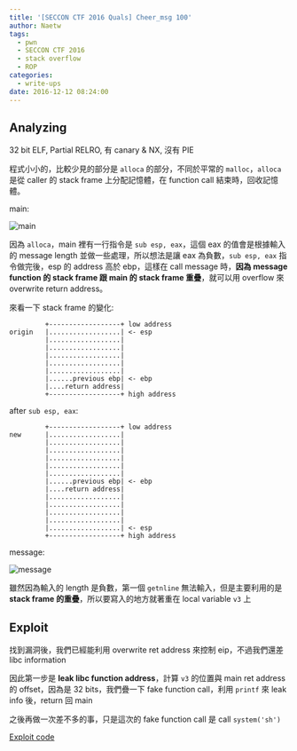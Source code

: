 ```yaml
---
title: '[SECCON CTF 2016 Quals] Cheer_msg 100'
author: Naetw
tags:
  - pwn
  - SECCON CTF 2016
  - stack overflow
  - ROP
categories:
  - write-ups
date: 2016-12-12 08:24:00
---
```


## Analyzing

32 bit ELF, Partial RELRO, 有 canary & NX, 沒有 PIE

程式小小的，比較少見的部分是 `alloca` 的部分，不同於平常的 `malloc`，`alloca` 是從 caller 的 stack frame 上分配記憶體，在 function call 結束時，回收記憶體。

<!-- more -->

main:

![main](http://i.imgur.com/HVWlCzl.png)

因為 `alloca`，main 裡有一行指令是 `sub esp, eax`，這個 eax 的值會是根據輸入的 message length 並做一些處理，所以想法是讓 eax 為負數，`sub esp, eax` 指令做完後，esp 的 address 高於 ebp，這樣在 call message 時，**因為 message function 的 stack frame 跟 main 的 stack frame 重疊**，就可以用 overflow 來 overwrite return address。

來看一下 stack frame 的變化:

```
         +------------------+ low address
origin   |..................| <- esp 
         |..................|
         |..................|
         |..................|
         |..................|
         |..................|
         |......previous ebp| <- ebp
         |....return address| 
         +------------------+ high address
```

after `sub esp, eax`:

```
         +------------------+ low address
new      |..................|  
         |..................|
         |..................|
         |..................|
         |..................|
         |..................|
         |......previous ebp| <- ebp
         |....return address|
         |..................|
         |..................|
         |..................|
         |..................|
         |..................| <- esp
         +------------------+ high address
```

message:

![message](http://i.imgur.com/W7cpuzP.png)

雖然因為輸入的 length 是負數，第一個 `getnline` 無法輸入，但是主要利用的是 **stack frame 的重疊**，所以要寫入的地方就著重在 local variable `v3` 上

## Exploit

找到漏洞後，我們已經能利用 overwrite ret address 來控制 eip，不過我們還差 libc information

因此第一步是 **leak libc function address**，計算 `v3` 的位置與 main ret address 的 offset，因為是 32 bits，我們疊一下 fake function call，利用 `printf` 來 leak info 後，return 回 main

之後再做一次差不多的事，只是這次的 fake function call 是 call `system('sh')`

[Exploit code](https://github.com/Naetw/CTF-write-up)

<!-- more -->
